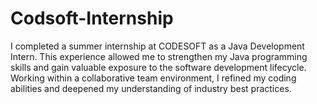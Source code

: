 # Codsoft-Internship
I completed a summer internship at CODESOFT as a Java Development Intern. This experience allowed me to strengthen my Java programming skills and gain valuable exposure to the software development lifecycle. Working within a collaborative team environment, I refined my coding abilities and deepened my understanding of industry best practices.
